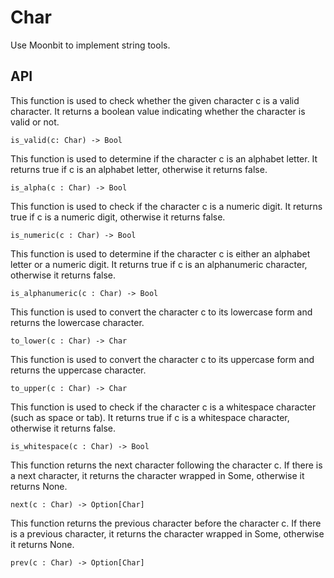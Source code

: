 # Char
Use Moonbit to implement string tools.

## API
This function is used to check whether the given character c is a valid character. It returns a boolean value indicating whether the character is valid or not.
```
is_valid(c: Char) -> Bool
```
This function is used to determine if the character c is an alphabet letter. It returns true if c is an alphabet letter, otherwise it returns false.
```
is_alpha(c : Char) -> Bool
```
This function is used to check if the character c is a numeric digit. It returns true if c is a numeric digit, otherwise it returns false.
```
is_numeric(c : Char) -> Bool
```
This function is used to determine if the character c is either an alphabet letter or a numeric digit. It returns true if c is an alphanumeric character, otherwise it returns false.
```
is_alphanumeric(c : Char) -> Bool
```
This function is used to convert the character c to its lowercase form and returns the lowercase character.
```
to_lower(c : Char) -> Char
```
This function is used to convert the character c to its uppercase form and returns the uppercase character.
```
to_upper(c : Char) -> Char
```
This function is used to check if the character c is a whitespace character (such as space or tab). It returns true if c is a whitespace character, otherwise it returns false.
```
is_whitespace(c : Char) -> Bool
```
This function returns the next character following the character c. If there is a next character, it returns the character wrapped in Some, otherwise it returns None.
```
next(c : Char) -> Option[Char]
```
This function returns the previous character before the character c. If there is a previous character, it returns the character wrapped in Some, otherwise it returns None.
```
prev(c : Char) -> Option[Char]
```
